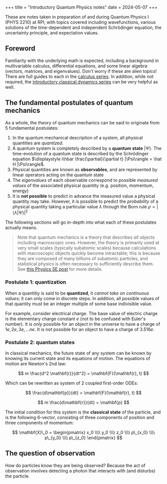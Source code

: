 +++
title = "Introductory Quantum Physics notes"
date = 2024-05-07
+++

These are notes taken in preparation of and during Quantum Physics I (PHYS 2210) at RPI, with topics covered including wavefunctions, various solutions of the time-dependent and independent Schrödinger equation, the uncertainty principle, and expectation values.

<!-- more -->

## Foreword

Familiarity with the underlying math is expected, including a background in multivariable calculus, differential equations, and some linear algebra (vectors, matrices, and eigenvalues). Don't worry if these are alien topics! There are full guides to each in the [calculus series](@/calculus-series.md). In addition, while not required, the [introductory classical dynamics series](@/classical-dynamics.md) can be very helpful as well.

## The fundamental postulates of quantum mechanics

As a whole, the theory of quantum mechanics can be said to originate from 5 fundamental postulates:

1. In the quantum mechanical description of a system, all physical quantities are _quantized_.
2. A quantum system is completely described by a **quantum state** $|\Psi\rangle$. The time-evolution of a quantum state is described by the Schrödinger equation $\displaystyle i\hbar \frac{\partial}{\partial t} |\Psi\rangle = \hat H |\Psi\rangle$. 
3. Physical quantities are known as **observables**, and are represented by linear operators acting on the quantum state
4. The _eigenvalues_ of each observable correspond to possible _measured values_ of the associated physical quantity (e.g. position, momentum, energy)
5. It is **not possible** to predict in advance the measured value a physical quantity may take. However, it is possible to predict the _probability_ of a physical quantity taking a particular value $\lambda$ through the Born rule $\rho = |\langle \lambda | \Psi\rangle |^2$

The following sections will go in-depth into what each of these postulates actually means.

> Note that quantum mechanics is a theory that describes _all objects_ including macroscopic ones. However, the theory is primarily used at very small scales (typically subatomic scales) because calculations with macroscopic objects quickly become intractable; this is because they are composed of many billions of subatomic particles, and statistical physics is often necessary to sufficiently describe them. See [this Physics SE post](https://physics.stackexchange.com/questions/567596/is-quantum-mechanics-applicable-to-only-small-things) for more details.

### Postulate 1: quantization

When a quantitiy is said to be **quantized**, it _cannot take on continuous values_; it can only come in discrete steps. In addition, all possible values of that quantity must be an integer multiple of some base indivisible value. 

For example, consider electrical charge. The base value of electric charge is the elementary charge constant $e$ (not to be confused with Euler's number). It is _only_ possible for an object in the universe to have a charge of $1e, 2e, 3e, \dots ne$. It is not possible for an object to have a charge of $3.516e$. 

### Postulate 2: quantum states

In classical mechanics, the future state of any system can be known by knowing its current state and its equations of motion. The equations of motion are Newton's 2nd law:

$$
m \frac{d^2 \mathbf{r}}{dt^2} = \mathbf{F}(\mathbf{r}, t)
$$

Which can be rewritten as system of 2 coupled first-order ODEs:

$$
\frac{d\mathbf{p}}{dt} = \mathbf{F}(\mathbf{r}, t)
$$

$$
m \frac{d\mathbf{r}}{dt} = \mathbf{p}
$$

The initial condition for this system is the **classical state** of the particle, and is the following 6-vector, consisting of three components of position and three components of momentum:

$$
\mathbf{X}\_0 = \begin{pmatrix}
x_0 \\\\
y_0 \\\\
z_0 \\\\
p\_{x_0} \\\\
p\_{y_0} \\\\
p\_{z_0}
\end{pmatrix}
$$

## The question of observation

How do particles know they are being observed? Because the act of observation involves detecting a photon that interacts with (and disturbs) the particle.
